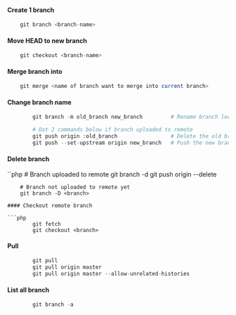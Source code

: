 #### Create 1 branch	

```php
	git branch <branch-name>
```

#### Move HEAD to new branch

```php
	git checkout <branch-name>
```

#### Merge branch into

```php
	git merge <name of branch want to merge into current branch>
```

#### Change branch name

```php
		git branch -m old_branch new_branch         # Rename branch locally  

		# Dot 2 commands below if branch uploaded to remote  
		git push origin :old_branch                 # Delete the old branch    
		git push --set-upstream origin new_branch   # Push the new branch, set local branch to track the new remote
```

#### Delete branch

``php
    	# Branch uploaded to remote
    	git branch -d <branch>
     	git push origin --delete <branch>

     	# Branch not uploaded to remote yet
     	git branch -D <branch>
```
#### Checkout remote branch

```php
		git fetch
		git checkout <branch>
```
		
#### Pull

```php
		git pull
		git pull origin master
		git pull origin master --allow-unrelated-histories
```

#### List all branch 

```php
		git branch -a
```
